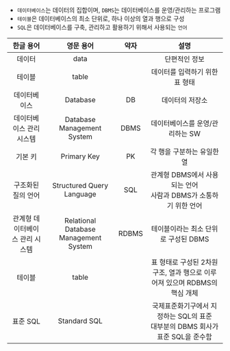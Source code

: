 - `데이터베이스`는 데이터의 집합이며, `DBMS`는 데이터베이스를 운영/관리하는 프로그램
- `테이블`은 데이터베이스의 최소 단위로, 하나 이상의 열과 행으로 구성
- `SQL`은 데이터베이스를 구축, 관리하고 활용하기 위해서 사용되는 `언어`

|            한글 용어            |               영문 용어               | 약자  |                                       설명                                       |
| :-----------------------------: | :-----------------------------------: | :---: | :------------------------------------------------------------------------------: |
|             데이터              |                 data                  |       |                                  단편적인 정보                                   |
|             테이블              |                 table                 |       |                          데이터를 입력하기 위한 표 형태                          |
|          데이터베이스           |               Database                |  DB   |                                 데이터의 저장소                                  |
|    데이터베이스 관리 시스템     |      Database Management System       | DBMS  |                         데이터베이스를 운영/관리하는 SW                          |
|             기본 키             |              Primary Key              |  PK   |                            각 행을 구분하는 유일한 열                            |
|       구조화된 질의 언어        |       Structured Query Language       |  SQL  |        관계형 DBMS에서 사용되는 언어<br>사람과 DBMS가 소통하기 위한 언어         |
| 관계형 데이터베이스 관리 시스템 | Relational Database Management System | RDBMS |                       테이블이라는 최소 단위로 구성된 DBMS                       |
|             테이블              |                 table                 |       |    표 형태로 구성된 2차원 구조, 열과 행으로 이루어져 있으며 RDBMS의 핵심 개체    |
|            표준 SQL             |             Standard SQL              |       | 국제표준화기구에서 지정하는 SQL의 표준<BR>대부분의 DBMS 회사가 표준 SQL을 준수함 |